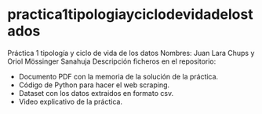 # practica1tipologiayciclodevidadelostados
Práctica 1 tipología y ciclo de vida de los datos
Nombres: Juan Lara Chups y Oriol Mössinger Sanahuja
Descripción ficheros en el repositorio:
- Documento PDF con la memoria de la solución de la práctica.
- Código de Python para hacer el web scraping.
- Dataset con los datos extraidos en formato csv.
- Video explicativo de la práctica.
